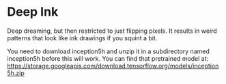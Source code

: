 # Deep Ink

Deep dreaming, but then restricted to just flipping pixels. It results in weird patterns that look like ink drawings if you squint a bit.

You need to download inception5h and unzip it in a subdirectory named inception5h before this will work. You can find that pretrained model at: https://storage.googleapis.com/download.tensorflow.org/models/inception5h.zip

